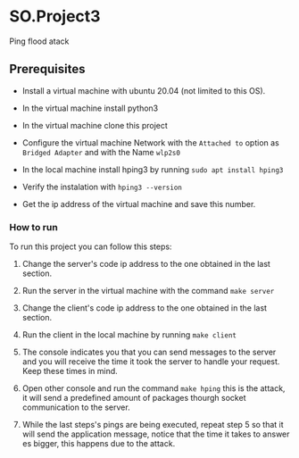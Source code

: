 # SO.Project3
Ping flood atack

## Prerequisites

- Install a virtual machine with ubuntu 20.04 (not limited to this OS).

- In the virtual machine install python3

- In the virtual machine clone this project

- Configure the virtual machine Network with the `Attached to` option as `Bridged Adapter` and with the Name `wlp2s0`

- In the local machine install hping3 by running `sudo apt install hping3`

- Verify the instalation with `hping3 --version`

- Get the ip address of the virtual machine and save this number.

### How to run

To run this project you can follow this steps:

1. Change the server's code ip address to the one obtained in the last section.

2. Run the server in the virtual machine with the command `make server`

3. Change the client's code ip address to the one obtained in the last section.

4. Run the client in the local machine by running `make client`

5. The console indicates you that you can send messages to the server and you will receive the time it took the server to handle your request. Keep these times in mind.

6. Open other console and run the command `make hping` this is the attack, it will send a predefined amount of packages thourgh socket communication to the server.

7. While the last steps's pings are being executed, repeat step 5 so that it will send the application message, notice that the time it takes to answer es bigger, this happens due to the attack.


